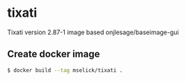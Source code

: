 # tixati
Tixati version 2.87-1 image based onjlesage/baseimage-gui

## Create docker image
```bash
$ docker build --tag mselick/tixati .
```
